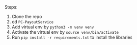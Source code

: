 Steps:

1. Clone the repo
2. cd `PC-PayoutService`
3. Add virtual env by `python3 -m venv venv`
4. Activate the virtual env by `source venv/bin/activate`
5. Run `pip install -r requirements.txt` to install the libraries